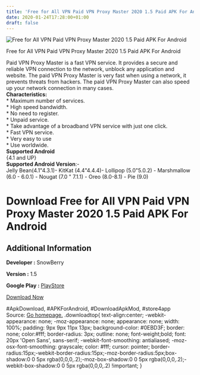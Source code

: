 ```yaml
---
title: 'Free for All VPN Paid VPN Proxy Master 2020 1.5 Paid APK For Android'
date: 2020-01-24T17:28:00+01:00
draft: false
---
```


![Free for All VPN Paid VPN Proxy Master 2020 1.5 Paid APK For Android](https://i1.wp.com/apkhome.net/wp-content/uploads/2020/01/Free-for-All-VPN-Paid-VPN-Proxy-Master-2020-1.5-Paid.png "Free for All VPN Paid VPN Proxy Master 2020 1.5 Paid APK For Android")

  

Free for All VPN Paid VPN Proxy Master 2020 1.5 Paid APK For Android

Paid VPN Proxy Master is a fast VPN service. It provides a secure and reliable VPN connection to the network, unblock any application and website. The paid VPN Proxy Master is very fast when using a network, it prevents threats from hackers. The paid VPN Proxy Master can also speed up your network connection in many cases.  
**Characteristics:**  
\* Maximum number of services.  
\* High speed bandwidth.  
\* No need to register.  
\* Unpaid service.  
\* Take advantage of a broadband VPN service with just one click.  
\* Fast VPN service.  
\* Very easy to use  
\* Use worldwide.  
**Supported Android**  
{4.1 and UP}  
**Supported Android Version**:-  
Jelly Bean(4.1"4.3.1)- KitKat (4.4"4.4.4)- Lollipop (5.0"5.0.2) - Marshmallow (6.0 - 6.0.1) - Nougat (7.0 " 7.1.1) - Oreo (8.0-8.1) - Pie (9.0)

Download Free for All VPN Paid VPN Proxy Master 2020 1.5 Paid APK For Android
=============================================================================

Additional Information
----------------------

**Developer :** SnowBerry

**Version :** 1.5

**Google Play :** [PlayStore](https://play.google.com/store/apps/details?id=com.snowberry.free_fast_vpn_proxy.paid_vpn&hl=en)

  

[Download Now](https://store4app.co/post/free-for-all-vpn-paid-vpn-proxy-master-2020-1-5-paid-apk-for-android_1579883095)

  
#ApkDownload, #APKForAndroid, #DownloadApkMod, #store4app  
Source: [Go homepage.](https://store4app.co/post/free-for-all-vpn-paid-vpn-proxy-master-2020-1-5-paid-apk-for-android_1579883095) .downloadtop{ text-align:center; -webkit-appearance: none; -moz-appearance: none; appearance: none; width: 100%; padding: 9px 9px 11px 13px; background-color: #0EBD3F; border: none; color:#fff; border-radius: 3px; outline: none; font-weight;bold; font: 20px 'Open Sans', sans-serif; -webkit-font-smoothing: antialiased; -moz-osx-font-smoothing: grayscale; color: #fff; cursor: pointer; border-radius:15px;-webkit-border-radius:15px;-moz-border-radius:5px;box-shadow:0 0 5px rgba(0,0,0,.2);-moz-box-shadow:0 0 5px rgba(0,0,0,.2);-webkit-box-shadow:0 0 5px rgba(0,0,0,.2) !important; }